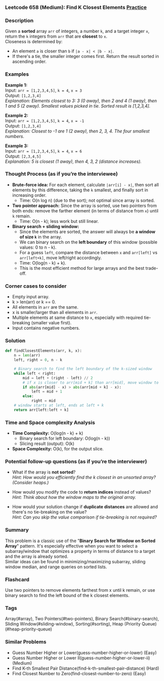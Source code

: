 ### Leetcode 658 (Medium): Find K Closest Elements [Practice](https://leetcode.com/problems/find-k-closest-elements)

### Description  
Given a **sorted** array `arr` of integers, a number `k`, and a target integer `x`, return the `k` integers from `arr` that are **closest** to `x`.  
Closeness is determined by:
- An element `a` is closer than `b` if `|a - x| < |b - x|`.
- If there's a tie, the smaller integer comes first.
Return the result sorted in ascending order.

### Examples  

**Example 1:**  
Input: `arr = [1,2,3,4,5]`, `k = 4`, `x = 3`  
Output: `[1,2,3,4]`  
*Explanation: Elements closest to 3: 3 (0 away), then 2 and 4 (1 away), then 1 and 5 (2 away). Smallest values picked in tie. Sorted result is [1,2,3,4].*

**Example 2:**  
Input: `arr = [1,2,3,4,5]`, `k = 4`, `x = -1`  
Output: `[1,2,3,4]`  
*Explanation: Closest to -1 are 1 (2 away), then 2, 3, 4. The four smallest numbers.*

**Example 3:**  
Input: `arr = [1,2,3,4,5]`, `k = 4`, `x = 6`  
Output: `[2,3,4,5]`  
*Explanation: 5 is closest (1 away), then 4, 3, 2 (distance increases).*

### Thought Process (as if you’re the interviewee)  
- **Brute-force idea:** For each element, calculate `|arr[i] - x|`, then sort all elements by this difference, taking the `k` smallest, and finally sort in increasing order.
  - Time: O(n log n) (due to the sort); not optimal since array is sorted.
- **Two pointer approach:** Since the array is sorted, use two pointers from both ends: remove the farther element (in terms of distance from `x`) until `k` remain.
  - Time: O(n - k); less work but still linear.
- **Binary search + sliding window:**  
  - Since the elements are sorted, the answer will always be **a window of size `k`** in the array.
  - We can binary search on the **left boundary** of this window (possible values: 0 to n - k).
  - For a guess `left`, compare the distance between `x` and `arr[left]` vs `arr[left+k]`, move left/right accordingly.
  - Time: O(log(n - k) + k).
  - This is the most efficient method for large arrays and the best trade-off.

### Corner cases to consider  
- Empty input array.
- k > len(arr) or k == 0.
- All elements in `arr` are the same.
- x is smaller/larger than all elements in `arr`.
- Multiple elements at same distance to `x`, especially with required tie-breaking (smaller value first).
- Input contains negative numbers.

### Solution

```python
def findClosestElements(arr, k, x):
    n = len(arr)
    left, right = 0, n - k

    # Binary search to find the left boundary of the k-sized window
    while left < right:
        mid = left + (right - left) // 2
        # if x is closer to arr[mid + k] than arr[mid], move window to the right
        if abs(arr[mid] - x) > abs(arr[mid + k] - x):
            left = mid + 1
        else:
            right = mid
    # window starts at left, ends at left + k
    return arr[left:left + k]
```

### Time and Space complexity Analysis  
- **Time Complexity:** O(log(n - k) + k)
  - Binary search for left boundary: O(log(n - k))
  - Slicing result (output): O(k)
- **Space Complexity:** O(k), for the output slice.

### Potential follow-up questions (as if you’re the interviewer)  

- What if the array is **not sorted**?  
  *Hint: How would you efficiently find the k closest in an unsorted array? (Consider heaps.)*

- How would you modify the code to **return indices** instead of values?  
  *Hint: Think about how the window maps to the original array.*

- How would your solution change if **duplicate distances** are allowed and there's no tie-breaking on the value?  
  *Hint: Can you skip the value comparison if tie-breaking is not required?*

### Summary
This problem is a classic use of the "**Binary Search for Window on Sorted Array**" pattern. It's especially effective when you want to select a subarray/window that optimizes a property in terms of distance to a target and the array is already sorted.  
Similar ideas can be found in minimizing/maximizing subarray, sliding window median, and range queries on sorted lists.


### Flashcard
Use two pointers to remove elements farthest from x until k remain, or use binary search to find the left bound of the k closest elements.

### Tags
Array(#array), Two Pointers(#two-pointers), Binary Search(#binary-search), Sliding Window(#sliding-window), Sorting(#sorting), Heap (Priority Queue)(#heap-priority-queue)

### Similar Problems
- Guess Number Higher or Lower(guess-number-higher-or-lower) (Easy)
- Guess Number Higher or Lower II(guess-number-higher-or-lower-ii) (Medium)
- Find K-th Smallest Pair Distance(find-k-th-smallest-pair-distance) (Hard)
- Find Closest Number to Zero(find-closest-number-to-zero) (Easy)